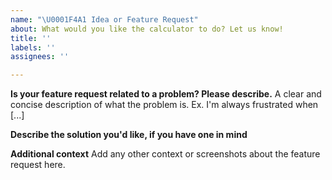 ```yaml
---
name: "\U0001F4A1 Idea or Feature Request"
about: What would you like the calculator to do? Let us know!
title: ''
labels: ''
assignees: ''

---
```


**Is your feature request related to a problem? Please describe.**
A clear and concise description of what the problem is. Ex. I'm always frustrated when [...]

**Describe the solution you'd like, if you have one in mind**

**Additional context**
Add any other context or screenshots about the feature request here.
